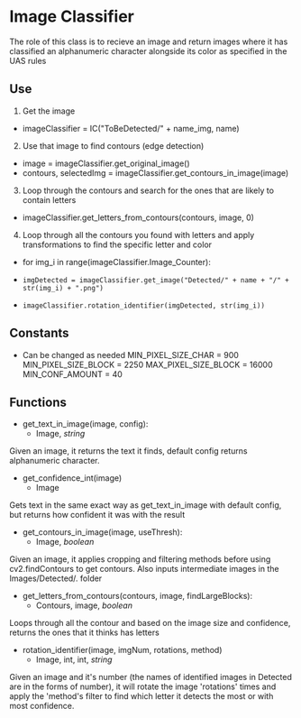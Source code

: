 # Image Classifier

The role of this class is to recieve an image and return images where it has classified an alphanumeric character alongside its color as specified in the UAS rules

## Use
1) Get the image
- imageClassifier = IC("ToBeDetected/" + name_img, name)
2) Use that image to find contours (edge detection)
- image = imageClassifier.get_original_image()
- contours, selectedImg = imageClassifier.get_contours_in_image(image)
3) Loop through the contours and search for the ones that are likely to contain letters
- imageClassifier.get_letters_from_contours(contours, image, 0)

4) Loop through all the contours you found with letters and apply transformations to find the specific letter and color
- for img_i in range(imageClassifier.Image_Counter):
-     imgDetected = imageClassifier.get_image("Detected/" + name + "/" + str(img_i) + ".png")
-     imageClassifier.rotation_identifier(imgDetected, str(img_i))


## Constants
- Can be changed as needed
MIN_PIXEL_SIZE_CHAR = 900
MIN_PIXEL_SIZE_BLOCK = 2250
MAX_PIXEL_SIZE_BLOCK = 16000
MIN_CONF_AMOUNT = 40

## Functions
* get_text_in_image(image, config):
  * Image, *string*

Given an image, it returns the text it finds, default config returns alphanumeric character.

* get_confidence_int(image)
  * Image

Gets text in the same exact way as get_text_in_image with default config, but returns how confident it was with the result

* get_contours_in_image(image, useThresh):
  * Image, *boolean*

Given an image, it applies cropping and filtering methods before using cv2.findContours to get contours. Also inputs intermediate images in the Images/Detected/. folder

* get_letters_from_contours(contours, image, findLargeBlocks):
  * Contours, image, *boolean*

Loops through all the contour and based on the image size and confidence, returns the ones that it thinks has letters

* rotation_identifier(image, imgNum, rotations, method)
  * Image, int, int, *string*

Given an image and it's number (the names of identified images in Detected are in the forms of number), it will rotate the image 'rotations' times and apply the 'method's filter to find which letter it detects the most or with most confidence.